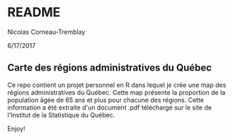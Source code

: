 README
================
Nicolas Corneau-Tremblay

6/17/2017

Carte des régions administratives du Québec
-------------------------------------------

Ce repo contient un projet personnel en R dans lequel je crée une map des régions administratives du Québec. Cette map présente la proportion de la population âgée de 65 ans et plus pour chacune des régions. Cette information a été extraite d'un document .pdf téléchargé sur le site de l'Institut de la Statistique du Québec.

Enjoy!
